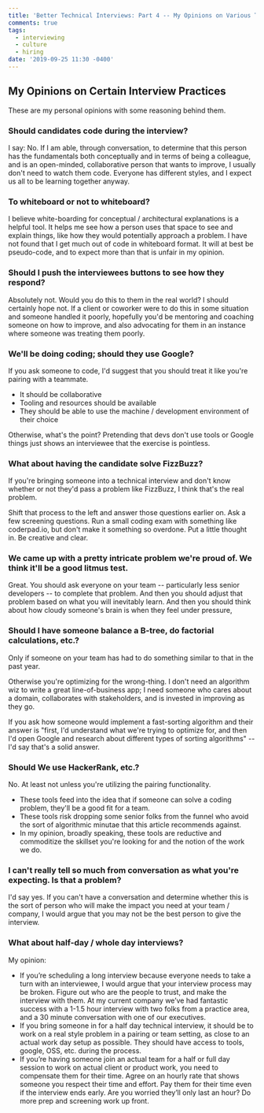 ```yaml
---
title: 'Better Technical Interviews: Part 4 -- My Opinions on Various Techniques'
comments: true
tags:
  - interviewing
  - culture
  - hiring
date: '2019-09-25 11:30 -0400'
---
```


## My Opinions on Certain Interview Practices
These are my personal opinions with some reasoning behind them.

### Should candidates code during the interview?

I say: No. If I am able, through conversation, to determine that this person has the fundamentals both conceptually and in terms of being a colleague, and is an open-minded, collaborative person that wants to improve, I usually don't need to watch them code. Everyone has different styles, and I expect us all to be learning together anyway.

### To whiteboard or not to whiteboard?
I believe white-boarding for conceptual / architectural explanations is a helpful tool. It helps me see how a person uses that space to see and explain things, like how they would potentially approach a problem. 
I have not found that I get much out of code in whiteboard format. It will at best be pseudo-code, and to expect more than that is unfair in my opinion.

### Should I push the interviewees buttons to see how they respond?

Absolutely not. Would you do this to them in the real world? I should certainly hope not. If a client or coworker were to do this in some situation and someone handled it poorly, hopefully you'd be mentoring and coaching someone on how to improve, and also advocating for them in an instance where someone was treating them poorly.

### We'll be doing coding; should they use Google?

If you ask someone to code, I'd suggest that you should treat it like you're pairing with a teammate. 

* It should be collaborative
* Tooling and resources should be available
* They should be able to use the machine / development environment of their choice

Otherwise, what's the point? Pretending that devs don't use tools or Google things just shows an interviewee that the exercise is pointless.

### What about having the candidate solve FizzBuzz?

If you're bringing someone into a technical interview and don't know whether or not they'd pass a problem like FizzBuzz, I think that's the real problem. 

Shift that process to the left and answer those questions earlier on. Ask a few screening questions. Run a small coding exam with something like coderpad.io, but don't make it something so overdone. Put a little thought in. Be creative and clear.

### We came up with a pretty intricate problem we're proud of. We think it'll be a good litmus test.

Great. You should ask everyone on your team -- particularly less senior developers -- to complete that problem. And then you should adjust that problem based on what you will inevitably learn. And then you should think about how cloudy someone's brain is when they feel under pressure, 

### Should I have someone balance a B-tree, do factorial calculations, etc.?
Only if someone on your team has had to do something similar to that in the past year. 

Otherwise you're optimizing for the wrong-thing. I don't need an algorithm wiz to write a great line-of-business app; I need someone who cares about a domain, collaborates with stakeholders, and is invested in improving as they go.

If you ask how someone would implement a fast-sorting algorithm and their answer is "first, I'd understand what we're trying to optimize for, and then I'd open Google and research about different types of sorting algorithms" -- I'd say that's a solid answer. 

### Should We use HackerRank, etc.?

No. At least not unless you're utilizing the pairing functionality.

* These tools feed into the idea that if someone can solve a coding problem, they'll be a good fit for a team. 
* These tools risk dropping some senior folks from the funnel who avoid the sort of algorithmic minutae that this article recommends against.
* In my opinion, broadly speaking, these tools are reductive and commoditize the skillset you're looking for and the notion of the work we do.

### I can't really tell so much from conversation as what you're expecting. Is that a problem?

I'd say yes. If you can't have a conversation and determine whether this is the sort of person who will make the impact you need at your team / company, I would argue that you may not be the best person to give the interview.

### What about half-day / whole day interviews?

My opinion:

* If you’re scheduling a long interview because everyone needs to take a turn with an interviewee, I would argue that your interview process may be broken. Figure out who are the people to trust, and make the interview with them. At my current company we’ve had fantastic success with a 1-1.5 hour interview with two folks from a practice area, and a 30 minute conversation with one of our executives.
* If you bring someone in for a half day technical interview, it should be to work on a real style problem in a pairing or team setting, as close to an actual work day setup as possible. They should have access to tools, google, OSS, etc. during the process.
* If you’re having someone join an actual team for a half or full day session to work on actual client or product work, you need to compensate them for their time. Agree on an hourly rate that shows someone you respect their time and effort. Pay them for their time even if the interview ends early. Are you worried they’ll only last an hour? Do more prep and screening work up front.

